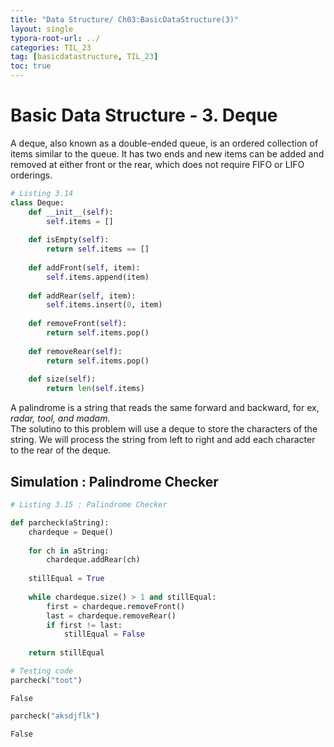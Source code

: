 ```yaml
---
title: "Data Structure/ Ch03:BasicDataStructure(3)"
layout: single
typora-root-url: ../
categories: TIL_23
tag: [basicdatastructure, TIL_23]
toc: true
---
```




# Basic Data Structure - 3. Deque

A deque, also known as a double-ended queue, is an ordered collection of items similar to the queue. It has two ends and new items can be added and removed at either front or the rear, which does not require FIFO or LIFO orderings.


```python
# Listing 3.14
class Deque:
    def __init__(self):
        self.items = []
        
    def isEmpty(self):
        return self.items == []
    
    def addFront(self, item):
        self.items.append(item)
        
    def addRear(self, item):
        self.items.insert(0, item)
        
    def removeFront(self):
        return self.items.pop()
    
    def removeRear(self):
        return self.items.pop()
    
    def size(self):
        return len(self.items)
```

A palindrome is a string that reads the same forward and backward, for ex, *radar, tool, and madam.*  
The solutino to this problem will use a deque to store the characters of the string. We will process the string from left to right and add each character to the rear of the deque.



## Simulation : Palindrome Checker 


```python
# Listing 3.15 : Palindrome Checker

def parcheck(aString):
    chardeque = Deque()
    
    for ch in aString:
        chardeque.addRear(ch)
        
    stillEqual = True
    
    while chardeque.size() > 1 and stillEqual:
        first = chardeque.removeFront()
        last = chardeque.removeRear()
        if first != last:
            stillEqual = False
            
    return stillEqual
```


```python
# Testing code
parcheck("toot")
```


    False




```python
parcheck("aksdjflk")
```


    False

